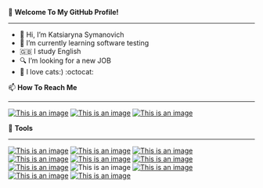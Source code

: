 :star2: **Welcome To My GitHub Profile!**
____________________________________________________________________________________________________________________________________________________________________
- 👋 Hi, I’m Katsiaryna Symanovich
- 🌱 I’m currently learning software testing
- :uk: I study English
- :mag: I’m looking for a new JOB
- 💞️ I love cats:) :octocat:


📫 **How To Reach Me**
____________________________________________________________________________________________________________________________________________________________________
[![This is an image](https://img.shields.io/static/v1?style=for-the-badge&logo=linkedin&message=LinkedIn&label=&color=3947c4&labelColor=000000)](https://www.linkedin.com/in/katsiaryna-symanovich/)
[![This is an image](https://img.shields.io/static/v1?style=for-the-badge&logo=gmail&message=gmail&label=&color=e8203b&labelColor=000000)](mailto:symanovichkatsiaryna@gmail.com)
[![This is an image](https://img.shields.io/static/v1?style=for-the-badge&logo=telegram&message=telegram&label=&color=4165a3&labelColor=000000)](https://t.me/Katsiaryna_Symanovich)

:rocket: **Tools**
____________________________________________________________________________________________________________________________________________________________________
[![This is an image](https://img.shields.io/static/v1?style=for-the-badge&logo=postman&message=Postman&label=&color=F05032&labelColor=000000)](https://github.com/KatsiarynaSymanovich/proj1/tree/Postman)
[![This is an image](https://img.shields.io/static/v1?style=for-the-badge&logo=mysql&message=MySQL&label=&color=2200ff&labelColor=000000)](https://github.com/KatsiarynaSymanovich/proj1/tree/SQL)
[![This is an image](https://img.shields.io/static/v1?style=for-the-badge&logo=postgresql&message=PostgreSQL&label=&color=316192&labelColor=000000)](https://github.com/KatsiarynaSymanovich/proj1/tree/SQL)
[![This is an image](https://img.shields.io/static/v1?style=for-the-badge&logo=androidstudio&message=Android%20Studio&label=&color=3ddc84&labelColor=000000)](https://github.com/KatsiarynaSymanovich/proj1/tree/MobileTesting)
[![This is an image](https://img.shields.io/static/v1?style=for-the-badge&logo=gnu-bash&message=Bash&label=&color=4EAA25&labelColor=000000)](https://github.com/KatsiarynaSymanovich/proj1/tree/main)
[![This is an image](https://img.shields.io/static/v1?style=for-the-badge&logo=git&message=Git&label=&color=F05032&labelColor=000000)](https://github.com/KatsiarynaSymanovich/proj1/tree/main)
[![This is an image](https://img.shields.io/static/v1?style=for-the-badge&logo=apachejmeter&message=Jmeter&label=&color=852677&labelColor=000000)](https://github.com/KatsiarynaSymanovich/proj1/tree/JMeter)
![This is an image](https://img.shields.io/static/v1?style=for-the-badge&logo=jira&message=Jira&label=&color=2580f7&labelColor=000000)
[![This is an image](https://img.shields.io/static/v1?style=for-the-badge&logo=python&message=Python&label=&color=blue&labelColor=000000)](https://github.com/KatsiarynaSymanovich/proj1/tree/Python)
[![This is an image](https://img.shields.io/static/v1?style=for-the-badge&logo=f&message=fiddler&label=&color=brightgreen&labelColor=000000)](https://github.com/KatsiarynaSymanovich/proj1/tree/Fiddler)
[![This is an image](https://img.shields.io/static/v1?style=for-the-badge&logo=f&message=charles&label=&color=blue&labelColor=000000)](https://github.com/KatsiarynaSymanovich/proj1/tree/Charles)










<!---
KatsiarynaSymanovich/KatsiarynaSymanovich is a ✨ special ✨ repository because its `README.md` (this file) appears on your GitHub profile.
You can click the Preview link to take a look at your changes.
--->
